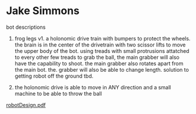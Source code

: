 # Jake Simmons

bot descriptions
1. frog legs v1. a holonomic drive train with bumpers to protect the wheels. the brain is in the center of the drivetrain with two scissor lifts to move the upper body of the bot. using treads with small protrusions attatched to every other few treads to grab the ball, the main grabber will also have the capability to shoot. the main grabber also rotates apart from the main bot. the. grabber will also be able to change length. solution to getting robot off the ground tbd.

2. the holonomic drive is able to move in ANY direction and a small machine to be able to throw the ball 

[robotDesign.pdf](https://github.com/Jak31nat0r/Frog_ROBOTICS_23/files/12422505/robotDesign.pdf)

